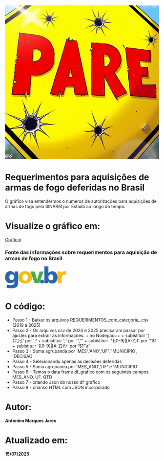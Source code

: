 ![Requerimentos para aquisição de arma de fogo de 2019 e 2025](https://github.com/Antonino-Marques-Jares/aquisicao_armas_de_fogo_deferidas/blob/main/placa_pare.jpg?raw=true)

# Requerimentos para aquisições de armas de fogo deferidas no Brasil
O gráfico visa entendermos o números de autorizações para aquisições de armas de fogo pelo SINARM por Estado ao longo do tempo.

# Visualize o gráfico em:
[Gráficoi](https://www.areadetrampo.com.br/mapa-de-pescadores-no-brasil/)

### Fonte das informações sobre requerimentos para aquisição de armas de fogo no Brasil
[![Gov Br](govbr.webp)](https://dados.gov.br/dados/conjuntos-dados/sinarm)

# O código:

- Passo 1 - Baixar os arquivos REQUERIMENTOS_com_categoria_<ano>.csv (2019 a 2025)
- Passo 2 - Os arquivos csv de 2024 e 2025 precisaram passar por ajustes para extrair as informações.
       + no Nodepad++
       + subistituir  '( {2,};)' por ';'
       + subistituir  ';' por '","'
       + subistituir  '^([0-9]|[A-Z])' por '"$1'
       + subistituir  '([0-9]|[A-Z])\r' por '$1"\r'
- Passo 3 - Soma agrupanda por 'MES','ANO','UF', 'MUNICIPIO', 'DECISAO'
- Passo 4 - Selecionando apenas as decisões deferidas
- Passo 5 - Soma agrupanda por 'MES_ANO','UF' e 'MUNICIPIO'
- Passo 6 - Temos o data frame df_grafico com os seguintes campos MES_ANO,	UF,	QTD
- Passo 7 - criando Json do nosso df_grafico
- Passo 8 - crianso HTML com JSON incorporado
  
# Autor:
**Antonino Marques Jares**

# Atualizado em:
**15/07/2025**

